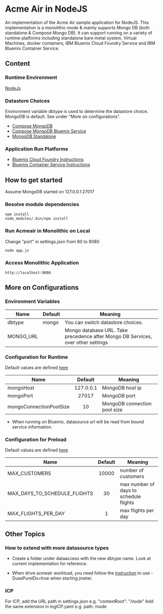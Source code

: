 
# Acme Air in NodeJS 

An implementation of the Acme Air sample application for NodeJS.  This implementation is a monolithic mode & mainly supports Mongo DB (both standalone & Compose Mongo DB).  It can support running on a variety of runtime platforms including standalone bare metal  system, Virtual Machines, docker containers, IBM Bluemix  Cloud Foundry Service and IBM Bluemix Container Service.

## Content

### Runtime Environment

[NodeJs](http://nodejs.org/download/)

### Datastore Choices

Environment variable dbtype is used to determine the datastore choice. MongoDB is default. See under "More on configurations".

* [Compose MongoDB](https://www.compose.com/mongodb) 
* [Compose MongoDB Bluemix Service](https://console.ng.bluemix.net/catalog/services/compose-for-mongodb/) 
* [MongoDB Standalone](http://www.mongodb.org) 
 
### Application Run Platforms

* [Bluemix Cloud Foundry Instructions](README_Bluemix.md)
* [Bluemix Container Service Instructions](README_Bluemix_Container.md)


## How to get started

Assume MongoDB started on 127.0.0.1:27017

### Resolve module dependencies

	npm install
	node_modules/.bin/npm install 

### Run Acmeair in Monolithic on Local
Change "port" in settings.json from 80 to 9080

	node app.js
	
### Access Monolithic Application 

	http://localhost:9080

## More on Configurations

### Environment Variables

Name | Default | Meaning
--- | --- | ---
dbtype | mongo | You can switch datastore choices.
MONGO_URL||Mongo database URL. Take precedence after Mongo DB Services, over other settings

### Configuration for Runtime

Default values are defined [here](settings.json)

Name | Default | Meaning
--- |:---:| ---
mongoHost | 127.0.0.1 | MongoDB host ip
mongoPort | 27017 | MongoDB port
mongoConnectionPoolSize | 10 | MongoDB connection pool size

* When running on Bluemix, datasource url will be read from bound service information.

### Configuration for Preload

Default values are defined [here](loader/loader-settings.json)

Name | Default | Meaning
--- |:---:| ---
MAX_CUSTOMERS | 10000 |  number of customers
MAX_DAYS_TO_SCHEDULE_FLIGHTS | 30 | max number of days to schedule flights
MAX_FLIGHTS_PER_DAY | 1 | max flights per day

## Other Topics

### How to extend with more datasource types

* Create a folder under dataaccess with the new dbtype name. Look at current implementation for reference.


* When drive acmeair workload, you need follow the [instruction](https://github.com/acmeair/acmeair/wiki/jMeter-Workload-Instructions) to use -DusePureIDs=true when starting jmeter.

### ICP ###
 For ICP, add the URL path in settings.json
 e.g. "contextRoot": "/node"
 Add the same extension in ingICP.yaml
 e.g. path: /node

